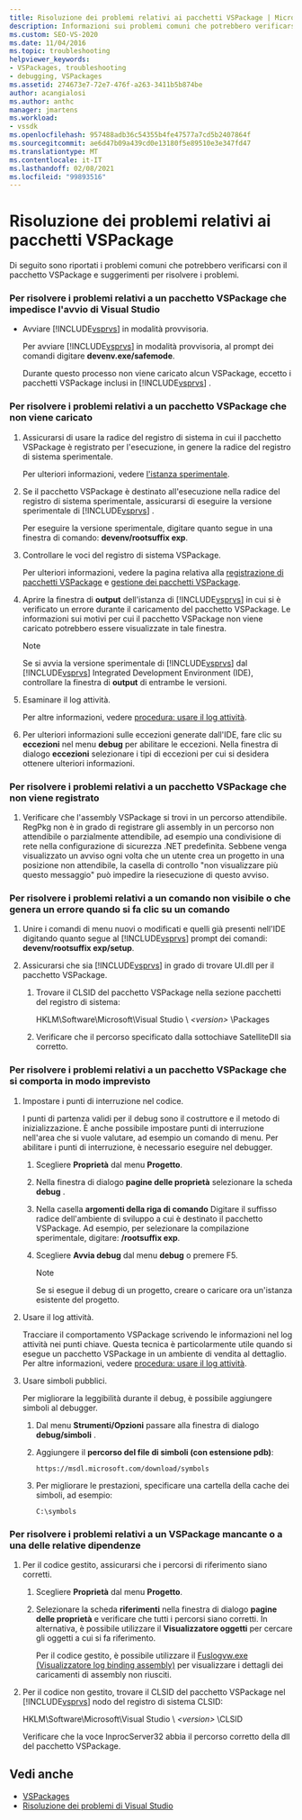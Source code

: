 ```yaml
---
title: Risoluzione dei problemi relativi ai pacchetti VSPackage | Microsoft Docs
description: Informazioni sui problemi comuni che potrebbero verificarsi con il pacchetto VSPackage e suggerimenti per la risoluzione dei problemi.
ms.custom: SEO-VS-2020
ms.date: 11/04/2016
ms.topic: troubleshooting
helpviewer_keywords:
- VSPackages, troubleshooting
- debugging, VSPackages
ms.assetid: 274673e7-72e7-476f-a263-3411b5b874be
author: acangialosi
ms.author: anthc
manager: jmartens
ms.workload:
- vssdk
ms.openlocfilehash: 957488adb36c54355b4fe47577a7cd5b2407864f
ms.sourcegitcommit: ae6d47b09a439cd0e13180f5e89510e3e347fd47
ms.translationtype: MT
ms.contentlocale: it-IT
ms.lasthandoff: 02/08/2021
ms.locfileid: "99893516"
---
```

# <a name="troubleshooting-vspackages"></a>Risoluzione dei problemi relativi ai pacchetti VSPackage
Di seguito sono riportati i problemi comuni che potrebbero verificarsi con il pacchetto VSPackage e suggerimenti per risolvere i problemi.

### <a name="to-troubleshoot-a-vspackage-that-keeps-visual-studio-from-starting"></a>Per risolvere i problemi relativi a un pacchetto VSPackage che impedisce l'avvio di Visual Studio

- Avviare [!INCLUDE[vsprvs](../code-quality/includes/vsprvs_md.md)] in modalità provvisoria.

   Per avviare [!INCLUDE[vsprvs](../code-quality/includes/vsprvs_md.md)] in modalità provvisoria, al prompt dei comandi digitare **devenv.exe/safemode**.

   Durante questo processo non viene caricato alcun VSPackage, eccetto i pacchetti VSPackage inclusi in [!INCLUDE[vsprvs](../code-quality/includes/vsprvs_md.md)] .

### <a name="to-troubleshoot-a-vspackage-that-does-not-load"></a>Per risolvere i problemi relativi a un pacchetto VSPackage che non viene caricato

1. Assicurarsi di usare la radice del registro di sistema in cui il pacchetto VSPackage è registrato per l'esecuzione, in genere la radice del registro di sistema sperimentale.

    Per ulteriori informazioni, vedere [l'istanza sperimentale](../extensibility/the-experimental-instance.md).

2. Se il pacchetto VSPackage è destinato all'esecuzione nella radice del registro di sistema sperimentale, assicurarsi di eseguire la versione sperimentale di [!INCLUDE[vsprvs](../code-quality/includes/vsprvs_md.md)] .

    Per eseguire la versione sperimentale, digitare quanto segue in una finestra di comando: **devenv/rootsuffix exp**.

3. Controllare le voci del registro di sistema VSPackage.

    Per ulteriori informazioni, vedere la pagina relativa alla [registrazione di pacchetti VSPackage](registering-and-unregistering-vspackages.md) e [gestione dei pacchetti VSPackage](../extensibility/managing-vspackages.md).

4. Aprire la finestra di **output** dell'istanza di [!INCLUDE[vsprvs](../code-quality/includes/vsprvs_md.md)] in cui si è verificato un errore durante il caricamento del pacchetto VSPackage. Le informazioni sui motivi per cui il pacchetto VSPackage non viene caricato potrebbero essere visualizzate in tale finestra.

   > [!NOTE]
   > Se si avvia la versione sperimentale di [!INCLUDE[vsprvs](../code-quality/includes/vsprvs_md.md)] dal [!INCLUDE[vsprvs](../code-quality/includes/vsprvs_md.md)] Integrated Development Environment (IDE), controllare la finestra di **output** di entrambe le versioni.

5. Esaminare il log attività.

    Per altre informazioni, vedere [procedura: usare il log attività](../extensibility/how-to-use-the-activity-log.md).

6. Per ulteriori informazioni sulle eccezioni generate dall'IDE, fare clic su **eccezioni** nel menu **debug** per abilitare le eccezioni. Nella finestra di dialogo **eccezioni** selezionare i tipi di eccezioni per cui si desidera ottenere ulteriori informazioni.

### <a name="to-troubleshoot-a-vspackage-that-does-not-register"></a>Per risolvere i problemi relativi a un pacchetto VSPackage che non viene registrato

1. Verificare che l'assembly VSPackage si trovi in un percorso attendibile. RegPkg non è in grado di registrare gli assembly in un percorso non attendibile o parzialmente attendibile, ad esempio una condivisione di rete nella configurazione di sicurezza .NET predefinita. Sebbene venga visualizzato un avviso ogni volta che un utente crea un progetto in una posizione non attendibile, la casella di controllo "non visualizzare più questo messaggio" può impedire la riesecuzione di questo avviso.

### <a name="to-troubleshoot-a-command-that-is-not-visible-or-that-generates-an-error-when-you-click-a-command"></a>Per risolvere i problemi relativi a un comando non visibile o che genera un errore quando si fa clic su un comando

1. Unire i comandi di menu nuovi o modificati e quelli già presenti nell'IDE digitando quanto segue al [!INCLUDE[vsprvs](../code-quality/includes/vsprvs_md.md)] prompt dei comandi: **devenv/rootsuffix exp/setup**.

2. Assicurarsi che sia [!INCLUDE[vsprvs](../code-quality/includes/vsprvs_md.md)] in grado di trovare UI.dll per il pacchetto VSPackage.

   1. Trovare il CLSID del pacchetto VSPackage nella sezione pacchetti del registro di sistema:

        HKLM\Software\Microsoft\Visual Studio \\ *\<version>* \Packages

   2. Verificare che il percorso specificato dalla sottochiave SatelliteDll sia corretto.

### <a name="to-troubleshoot-a-vspackage-that-behaves-unexpectedly"></a>Per risolvere i problemi relativi a un pacchetto VSPackage che si comporta in modo imprevisto

1. Impostare i punti di interruzione nel codice.

     I punti di partenza validi per il debug sono il costruttore e il metodo di inizializzazione. È anche possibile impostare punti di interruzione nell'area che si vuole valutare, ad esempio un comando di menu. Per abilitare i punti di interruzione, è necessario eseguire nel debugger.

    1. Scegliere **Proprietà** dal menu **Progetto**.

    2. Nella finestra di dialogo **pagine delle proprietà** selezionare la scheda **debug** .

    3. Nella casella **argomenti della riga di comando** Digitare il suffisso radice dell'ambiente di sviluppo a cui è destinato il pacchetto VSPackage. Ad esempio, per selezionare la compilazione sperimentale, digitare: **/rootsuffix exp**.

    4. Scegliere **Avvia debug** dal menu **debug** o premere F5.

        > [!NOTE]
        > Se si esegue il debug di un progetto, creare o caricare ora un'istanza esistente del progetto.

2. Usare il log attività.

     Tracciare il comportamento VSPackage scrivendo le informazioni nel log attività nei punti chiave. Questa tecnica è particolarmente utile quando si esegue un pacchetto VSPackage in un ambiente di vendita al dettaglio. Per altre informazioni, vedere [procedura: usare il log attività](../extensibility/how-to-use-the-activity-log.md).

3. Usare simboli pubblici.

     Per migliorare la leggibilità durante il debug, è possibile aggiungere simboli al debugger.

    1. Dal menu **Strumenti/Opzioni** passare alla finestra di dialogo **debug/simboli** .

    2. Aggiungere il **percorso del file di simboli (con estensione pdb)**:

         `https://msdl.microsoft.com/download/symbols`

    3. Per migliorare le prestazioni, specificare una cartella della cache dei simboli, ad esempio:

        ```
        C:\symbols
        ```

### <a name="to-troubleshoot-a-missing-vspackage-or-one-of-its-dependencies"></a>Per risolvere i problemi relativi a un VSPackage mancante o a una delle relative dipendenze

1. Per il codice gestito, assicurarsi che i percorsi di riferimento siano corretti.

   1. Scegliere **Proprietà** dal menu **Progetto**.

   2. Selezionare la scheda **riferimenti** nella finestra di dialogo **pagine delle proprietà** e verificare che tutti i percorsi siano corretti. In alternativa, è possibile utilizzare il **Visualizzatore oggetti** per cercare gli oggetti a cui si fa riferimento.

        Per il codice gestito, è possibile utilizzare il [Fuslogvw.exe (Visualizzatore log binding assembly)](/dotnet/framework/tools/fuslogvw-exe-assembly-binding-log-viewer) per visualizzare i dettagli dei caricamenti di assembly non riusciti.

2. Per il codice non gestito, trovare il CLSID del pacchetto VSPackage nel [!INCLUDE[vsprvs](../code-quality/includes/vsprvs_md.md)] nodo del registro di sistema CLSID:

    HKLM\Software\Microsoft\Visual Studio \\ *\<version>* \CLSID

   Verificare che la voce InprocServer32 abbia il percorso corretto della dll del pacchetto VSPackage.

## <a name="see-also"></a>Vedi anche
- [VSPackages](../extensibility/internals/vspackages.md)
- [Risoluzione dei problemi di Visual Studio](/troubleshoot/visualstudio/welcome-visual-studio/)
